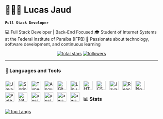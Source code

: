 # 🧑🏻‍💻 Lucas Jaud

**`Full Stack Developer`**

💻 Full Stack Developer | Back-End Focused
🎓 Student of Internet Systems at the Federal Institute of Paraíba (IFPB)
🚀 Passionate about technology, software development, and continuous learning


<p align="center">
    <a href="https://github.com/LucasJaud?tab=repositories&sort=stargazers">
    <img alt="total stars" title="Total stars on GitHub" src="https://custom-icon-badges.demolab.com/github/stars/Lucasjaud?color=55960c&style=for-the-badge&labelColor=488207&logo=star"/></a>
  <a href="https://github.com/LucasJaud?tab=followers">
    <img alt="followers" title="Follow me on Github" src="https://custom-icon-badges.demolab.com/github/followers/LucasJaud?color=236ad3&labelColor=1155ba&style=for-the-badge&logo=github&label=Follow&logoColor=white"/></a>
</p>

---

### 🧰 Languages and Tools

<img align="left" alt="Java" width="30px" style="padding-right:10px; padding-top:8px;" src="https://cdn.jsdelivr.net/gh/devicons/devicon/icons/java/java-original.svg"/>
<img align="left" alt="Spring" width="30px" style="padding-right:10px;padding-top:8px;" src="https://cdn.jsdelivr.net/gh/devicons/devicon/icons/spring/spring-original.svg" />
<img align="left" alt="TypeScript" width="30px" style="padding-right:10px; padding-top:8px;" src="https://cdn.jsdelivr.net/gh/devicons/devicon/icons/typescript/typescript-plain.svg" />
<img align="left" alt="Angular" width="30px" style="padding-right:10px; padding-top:8px;" src="https://cdn.jsdelivr.net/gh/devicons/devicon/icons/angularjs/angularjs-plain.svg" />
<img align="left" alt="Git" width="30px" style="padding-right:10px; padding-top:8px;" src="https://cdn.jsdelivr.net/gh/devicons/devicon/icons/git/git-original.svg" />
<img align="left" alt="Linux" width="30px" style="padding-right:10px; padding-top:8px;" src="https://cdn.jsdelivr.net/gh/devicons/devicon/icons/linux/linux-original.svg" />
<img align="left" alt="HTML" width="30px" style="padding-right:10px; padding-top:8px;" src="https://cdn.jsdelivr.net/gh/devicons/devicon/icons/html5/html5-plain.svg" />
<img align="left" alt="CSS" width="30px" style="padding-right:10px; padding-top:8px;" src="https://cdn.jsdelivr.net/gh/devicons/devicon/icons/css3/css3-plain.svg" />
<img align="left" alt="JavaScript" width="30px" style="padding-right:10px; padding-top:8px;" src="https://cdn.jsdelivr.net/gh/devicons/devicon/icons/javascript/javascript-plain.svg" />
<img align="left" alt="React" width="30px" style="padding-right:10px; padding-top:8px;" src="https://cdn.jsdelivr.net/gh/devicons/devicon/icons/react/react-original.svg" />
<img align="left" alt="NodeJS" width="30px" style="padding-right:10px; padding-top:8px;" src="https://cdn.jsdelivr.net/gh/devicons/devicon/icons/nodejs/nodejs-original.svg" />
<img align="left" alt="Python" width="30px" style="padding-right:10px; padding-top:8px;" src="https://cdn.jsdelivr.net/gh/devicons/devicon@latest/icons/python/python-original.svg" />
<img align="left" alt="GitHub" width="30px" style="padding-right:10px; padding-top:8px;" src="https://cdn.jsdelivr.net/gh/devicons/devicon/icons/github/github-original.svg" />
<img align="left" alt="postman"  width="30px" style="padding-right:10px; padding-top:8px;"  src="https://cdn.jsdelivr.net/gh/devicons/devicon@latest/icons/postman/postman-original.svg" />
<img align="left" alt="postgres"  width="30px" style="padding-right:10px; padding-top:8px;" src="https://cdn.jsdelivr.net/gh/devicons/devicon@latest/icons/postgresql/postgresql-original.svg" />
<img align="left" alt="aws"  width="30px" style="padding-right:10px; padding-top:8px;" src="https://cdn.jsdelivr.net/gh/devicons/devicon@latest/icons/amazonwebservices/amazonwebservices-original-wordmark.svg" />
<img align="left" alt="aws"  width="30px" style="padding-right:10px; padding-top:8px;" src="https://cdn.jsdelivr.net/gh/devicons/devicon@latest/icons/docker/docker-original.svg" />
                              
<br />
<br />


### 📊 Stats

[![Top Langs](https://github-readme-stats.vercel.app/api/top-langs/?username=lucasjaud&langs_count=8&layout=donut)](https://github.com/anuraghazra/github-readme-stats)

